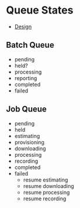 # Queue States

- [Design](README.md)

## Batch Queue
- pending
- held?
- processing
- reporting
- completed
- failed

## Job Queue
- pending
- held
- estimating
- provisioning
- downloading
- processing
- recording
- completed
- failed
  - resume estimating
  - resume downloading
  - resume processing
  - resume recording
  
